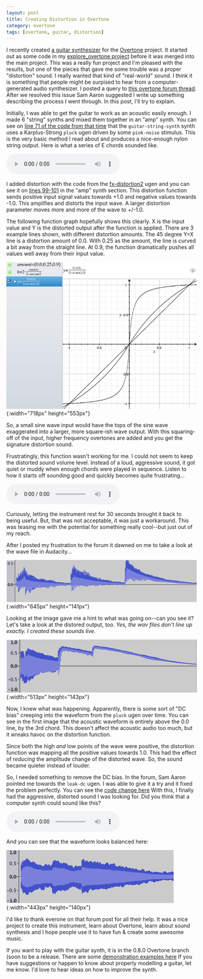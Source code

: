 ```yaml
---
layout: post
title: Creating Distortion in Overtone
category: overtone
tags: [overtone, guitar, distortion]
---
```


I recently created [a guitar
synthesizer](http://github.com/overtone/overtone/blob/master/src/overtone/synth/stringed.clj)
for the [Overtone](http://overtone.github.com/) project.  It started
out as some code in my [explore_overtone
project](http://github.com/rogerallen/explore_overtone) before it was
merged into the main project.  This was a really fun project and I'm
pleased with the results, but one of the pieces that gave me some
trouble was a proper "distortion" sound.  I really wanted that kind of
"real-world" sound.  I think it is something that people might be
surpised to hear from a computer-generated audio synthesizer.  I
posted a query to [this overtone forum
thread](http://groups.google.com/forum/?fromgroups=#!searchin/overtone/distortion/overtone/CQbsKxjEQvc/XGeNOc3XbL4J). After
we resolved this issue Sam Aaron suggested I write up something
describing the process I went through.  In this post, I'll try to
explain.

Initially, I was able to get the guitar to work as an acoustic easily
enough.  I made 6 "string" synths and mixed them together in an "amp"
synth.  You can see on [line 71 of the code from that
time](http://github.com/rogerallen/explore_overtone/blob/a6954fae151743d77be87231cebb8232d15da8bf/src/explore_overtone/guitar.clj#L71)
that the <code>guitar-string-synth</code> synth uses a Karplus-Strong
<code>pluck</code> ugen driven by some <code>pink-noise</code>
stimulus.  This is the very basic method I read about and produces a
nice-enough nylon string output.  Here is what a series of E chords
sounded like.

<audio controls="controls" height="40" width="100">
  <source src="/assets/audio/guitar-e-chord.mp3" type="audio/mp3">
  <source src="/assets/audio/guitar-e-chord.ogg" type="audio/ogg">
  <embed height="40" width="100" src="/assets/audio/guitar-e-chord.mp3">
</audio>

I added distortion with the code from the
[fx-distortion2](https://github.com/overtone/overtone/blob/7d9ae954b23cdfff6a889184942a3d449ea8d5c5/src/overtone/studio/fx.clj#L96)
ugen and you can see it on [lines
99-101](http://github.com/rogerallen/explore_overtone/blob/a6954fae151743d77be87231cebb8232d15da8bf/src/explore_overtone/guitar.clj#L100)
in the "amp" synth section.  This distortion function sends positive
input signal values towards +1.0 and negative values towards
-1.0. This amplifies and distorts the input wave.  A larger distortion
parameter moves more and more of the wave to +/-1.0.

The following function graph hopefully shows this clearly.  X is the
input value and Y is the distorted output after the function is
applied.  There are 3 example lines shown, with different distortion
amounts.  The 45 degree Y=X line is a distortion amount of 0.0.  With
0.25 as the amount, the line is curved a bit away from the straight
line.  At 0.9, the function dramatically pushes all values well away
from their input value.

![distortion_function](/assets/image/distortion-function.png){:width="718px" height="553px"}

So, a small sine wave input would have the tops of the sine wave
exaggerated into a larger, more square-ish wave output.  With this
squaring-off of the input, higher frequency overtones are added and
you get the signature distortion sound.

Frustratingly, this function wasn't working for me.  I could not seem
to keep the distorted sound volume level.  Instead of a loud,
aggressive sound, it got quiet or muddy when enough chords were played
in sequence.  Listen to how it starts off sounding good and quickly
becomes quite frustrating...

<audio controls="controls" height="40" width="100">
  <source src="/assets/audio/guitar-distort-0.mp3" type="audio/mp3">
  <source src="/assets/audio/guitar-distort-0.ogg" type="audio/ogg">
  <embed height="40" width="100" src="/assets/audio/guitar-distort-0.mp3">
</audio>

Curiously, letting the instrument rest for 30 seconds brought it back
to being useful.  But, that was not acceptable, it was just a
workaround.  This was teasing me with the potential for something
really cool--but just out of my reach.

After I posted my frustration to the forum it dawned on me to take a
look at the wave file in Audacity...

![e-chord wave](/assets/image/guitar-e-chord-wav.png){:width="645px" height="141px"}

Looking at the image gave me a hint to what was going on--can you see
it?  Let's take a look at the distored output, too.  *Yes, the wav
files don't line up exactly. I created these sounds live.*

![e-chord distort wav](/assets/image/guitar-distort-0-wav.png){:width="513px" height="143px"}

Now, I knew what was happening.  Apparently, there is some sort of "DC
bias" creeping into the waveform from the <code>pluck</code> ugen over
time.  You can see in the first image that the acoustic waveform is
entirely above the 0.0 line, by the 3rd chord. This doesn't affect the
acoustic audio too much, but it wreaks havoc on the distortion
function.

Since both the high *and* low points of the wave were positive, the
distortion function was mapping all the positive values towards
1.0. This had the effect of *reducing* the amplitude change of the
distorted wave.  So, the sound became quieter instead of louder.

So, I needed something to remove the DC bias.  In the forum, Sam Aaron
pointed me towards the <code>leak-dc</code> ugen.  I was able to give
it a try and it fixed the problem perfectly.  You can see the [code
change
here](http://github.com/rogerallen/explore_overtone/commit/97a91d7d84b627cb1e0fd579ff287c4403e29de9#src/explore_overtone/guitar.clj.
) With this, I finally had the aggressive, distorted sound I was
looking for.  Did you think that a computer synth could sound like
this?

<audio controls="controls" height="40" width="100">
  <source src="/assets/audio/guitar-distort-1.mp3" type="audio/mp3">
  <source src="/assets/audio/guitar-distort-1.ogg" type="audio/ogg">
  <embed height="40" width="100" src="/assets/audio/guitar-distort-1.mp3">
</audio>

And you can see that the waveform looks balanced here:

![e-chord distort wav](/assets/image/guitar-distort-1-wav.png){:width="443px" height="140px"}

I'd like to thank everone on that forum post for all their help.  It
was a nice project to create this instrument, learn about Overtone,
learn about sound synthesis and I hope people use it to have fun &
create some awesome music.

If you want to play with the guitar synth, it is in the 0.8.0 Overtone
branch (soon to be a release.  There are some [demonstration examples
here](https://github.com/overtone/overtone/blob/master/src/overtone/examples/instruments/guitar_synth.clj.
) If you have suggestions or happen to know about properly modelling a
guitar, let me know.  I'd love to hear ideas on how to improve the
synth.
